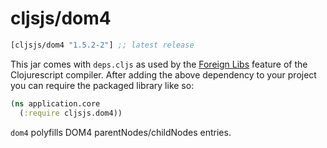 # cljsjs/dom4

[](dependency)
```clojure
[cljsjs/dom4 "1.5.2-2"] ;; latest release
```
[](/dependency)

This jar comes with `deps.cljs` as used by the [Foreign Libs][flibs] feature
of the Clojurescript compiler. After adding the above dependency to your project
you can require the packaged library like so:

```clojure
(ns application.core
  (:require cljsjs.dom4))
```

`dom4` polyfills DOM4 parentNodes/childNodes entries.

[flibs]: https://github.com/clojure/clojurescript/wiki/Packaging-Foreign-Dependencies
